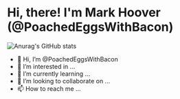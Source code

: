 # Hi, there! I'm Mark Hoover (@PoachedEggsWithBacon)

![Anurag's GitHub stats](https://github-readme-stats.vercel.app/api?username=PoachedEggsWithBacon&show_icons=true&theme=merko)

- 👋 Hi, I’m @PoachedEggsWithBacon
- 👀 I’m interested in ...
- 🌱 I’m currently learning ...
- 💞️ I’m looking to collaborate on ...
- 📫 How to reach me ...

<!---
PoachedEggsWithBacon/PoachedEggsWithBacon is a ✨ special ✨ repository because its `README.md` (this file) appears on your GitHub profile.
You can click the Preview link to take a look at your changes.
--->


